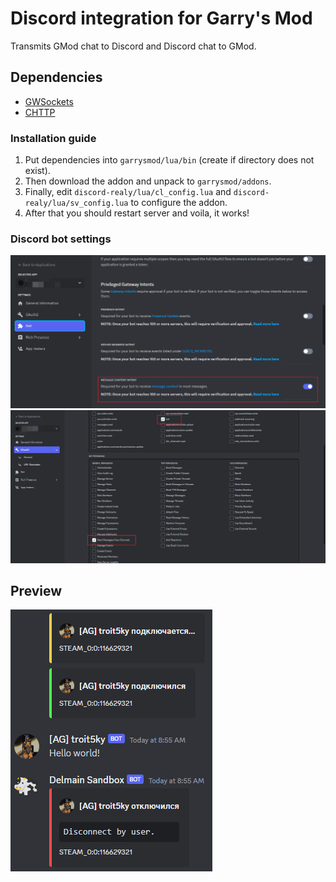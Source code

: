 # Discord integration for Garry's Mod

Transmits GMod chat to Discord and Discord chat to GMod.

## Dependencies

- [GWSockets](https://github.com/FredyH/GWSockets/releases/)
- [CHTTP](https://github.com/timschumi/gmod-chttp/releases)

### Installation guide
1. Put dependencies into `garrysmod/lua/bin` (create if directory does not exist).
2. Then download the addon and unpack to `garrysmod/addons`.
3. Finally, edit `discord-realy/lua/cl_config.lua` and `discord-realy/lua/sv_config.lua` to configure the addon. 
4. After that you should restart server and voila, it works!

### Discord bot settings
![preview](preview/perm1.png)
![preview](preview/perm2.png)

## Preview
![preview](preview/1.png)
